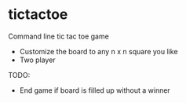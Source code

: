 # tictactoe

Command line tic tac toe game

- Customize the board to any n x n square you like
- Two player

TODO:
- End game if board is filled up without a winner
